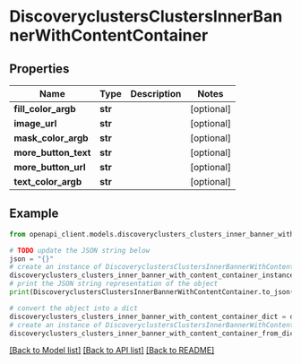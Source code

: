 # DiscoveryclustersClustersInnerBannerWithContentContainer


## Properties

Name | Type | Description | Notes
------------ | ------------- | ------------- | -------------
**fill_color_argb** | **str** |  | [optional] 
**image_url** | **str** |  | [optional] 
**mask_color_argb** | **str** |  | [optional] 
**more_button_text** | **str** |  | [optional] 
**more_button_url** | **str** |  | [optional] 
**text_color_argb** | **str** |  | [optional] 

## Example

```python
from openapi_client.models.discoveryclusters_clusters_inner_banner_with_content_container import DiscoveryclustersClustersInnerBannerWithContentContainer

# TODO update the JSON string below
json = "{}"
# create an instance of DiscoveryclustersClustersInnerBannerWithContentContainer from a JSON string
discoveryclusters_clusters_inner_banner_with_content_container_instance = DiscoveryclustersClustersInnerBannerWithContentContainer.from_json(json)
# print the JSON string representation of the object
print(DiscoveryclustersClustersInnerBannerWithContentContainer.to_json())

# convert the object into a dict
discoveryclusters_clusters_inner_banner_with_content_container_dict = discoveryclusters_clusters_inner_banner_with_content_container_instance.to_dict()
# create an instance of DiscoveryclustersClustersInnerBannerWithContentContainer from a dict
discoveryclusters_clusters_inner_banner_with_content_container_from_dict = DiscoveryclustersClustersInnerBannerWithContentContainer.from_dict(discoveryclusters_clusters_inner_banner_with_content_container_dict)
```
[[Back to Model list]](../README.md#documentation-for-models) [[Back to API list]](../README.md#documentation-for-api-endpoints) [[Back to README]](../README.md)


